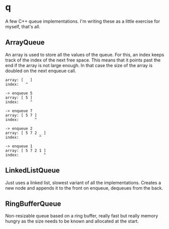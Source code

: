 # q

A few C++ queue implementations. I'm writing these as a little exercise for myself, that's all. 

## ArrayQueue

An array is used to store all the values of the queue. For this, an index keeps track of the index of the next free space.
This means that it points past the end if the array is not large enough. In that case the size of the array is doubled on the
next enqueue call.

```
array: [   ]
index:   ^

-> enqueue 5
array: [ 5 ]
index:     ^

-> enqueue 7
array: [ 5 7 ]
index:       ^

-> enqueue 2
array: [ 5 7 2 _ ]
index:         ^

-> enqueue 1
array: [ 5 7 2 1 ]
index:           ^
```

## LinkedListQueue

Just uses a linked list, slowest variant of all the implementations. Creates a new node and appends it to the front on enqueue, dequeues from the back.

## RingBufferQueue

Non-resizable queue based on a ring buffer, really fast but really memory hungry as the size needs to be known and allocated at the start.
